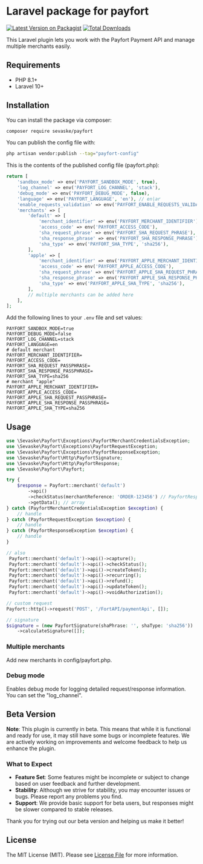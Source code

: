 # Laravel package for payfort

[![Latest Version on Packagist](https://img.shields.io/packagist/v/sevaske/payfort.svg?style=flat-square)](https://packagist.org/packages/sevaske/payfort)
[![Total Downloads](https://img.shields.io/packagist/dt/sevaske/payfort.svg?style=flat-square)](https://packagist.org/packages/sevaske/payfort)

This Laravel plugin lets you work with the Payfort Payment API and manage multiple merchants easily.

## Requirements

- PHP 8.1+
- Laravel 10+

## Installation

You can install the package via composer:

```bash
composer require sevaske/payfort
```

You can publish the config file with:

```bash
php artisan vendor:publish --tag="payfort-config"
```

This is the contents of the published config file (payfort.php):

```php
return [
    'sandbox_mode' => env('PAYFORT_SANDBOX_MODE', true),
    'log_channel' => env('PAYFORT_LOG_CHANNEL', 'stack'),
    'debug_mode' => env('PAYFORT_DEBUG_MODE', false),
    'language' => env('PAYFORT_LANGUAGE', 'en'), // en|ar
    'enable_requests_validation' => env('PAYFORT_ENABLE_REQUESTS_VALIDATION', true),
    'merchants' => [
        'default' => [
            'merchant_identifier' => env('PAYFORT_MERCHANT_IDENTIFIER'),
            'access_code' => env('PAYFORT_ACCESS_CODE'),
            'sha_request_phrase' => env('PAYFORT_SHA_REQUEST_PHRASE'),
            'sha_response_phrase' => env('PAYFORT_SHA_RESPONSE_PHRASE'),
            'sha_type' => env('PAYFORT_SHA_TYPE', 'sha256'),
        ],
        'apple' => [
            'merchant_identifier' => env('PAYFORT_APPLE_MERCHANT_IDENTIFIER'),
            'access_code' => env('PAYFORT_APPLE_ACCESS_CODE'),
            'sha_request_phrase' => env('PAYFORT_APPLE_SHA_REQUEST_PHRASE'),
            'sha_response_phrase' => env('PAYFORT_APPLE_SHA_RESPONSE_PHRASE'),
            'sha_type' => env('PAYFORT_APPLE_SHA_TYPE', 'sha256'),
        ],
        // multiple merchants can be added here
    ],
];
```

Add the following lines to your `.env` file and set values:

```dotenv
PAYFORT_SANDBOX_MODE=true
PAYFORT_DEBUG_MODE=false
PAYFORT_LOG_CHANNEL=stack
PAYFORT_LANGUAGE=en
# default merchant
PAYFORT_MERCHANT_IDENTIFIER=
PAYFORT_ACCESS_CODE=
PAYFORT_SHA_REQUEST_PASSPHRASE=
PAYFORT_SHA_RESPONSE_PASSPHRASE=
PAYFORT_SHA_TYPE=sha256
# merchant "apple"
PAYFORT_APPLE_MERCHANT_IDENTIFIER=
PAYFORT_APPLE_ACCESS_CODE=
PAYFORT_APPLE_SHA_REQUEST_PASSPHRASE=
PAYFORT_APPLE_SHA_RESPONSE_PASSPHRASE=
PAYFORT_APPLE_SHA_TYPE=sha256
```

## Usage

```php
use \Sevaske\Payfort\Exceptions\PayfortMerchantCredentialsException;
use \Sevaske\Payfort\Exceptions\PayfortRequestException;
use \Sevaske\Payfort\Exceptions\PayfortResponseException;
use \Sevaske\Payfort\Http\PayfortSignature;
use \Sevaske\Payfort\Http\PayfortResponse;
use \Sevaske\Payfort\Payfort;

try {
    $response = Payfort::merchant('default')
        ->api()
        ->checkStatus(merchantReference: 'ORDER-123456') // PayfortResponse
        ->getData(); // array
} catch (PayfortMerchantCredentialsException $exception) {
    // handle
} catch (PayfortRequestException $exception) {
    // handle
} catch (PayfortResponseException $exception) {
    // handle
}

// also
 Payfort::merchant('default')->api()->capture();
 Payfort::merchant('default')->api()->checkStatus();
 Payfort::merchant('default')->api()->createToken();
 Payfort::merchant('default')->api()->recurring();
 Payfort::merchant('default')->api()->refund();
 Payfort::merchant('default')->api()->updateToken();
 Payfort::merchant('default')->api()->voidAuthorization();

// custom request
Payfort::http()->request('POST', '/FortAPI/paymentApi', []);

// signature
$signature = (new PayfortSignature(shaPhrase: '', shaType: 'sha256'))
    ->calculateSignature([]);

```

### Multiple merchants

Add new merchants in config/payfort.php.

### Debug mode

Enables debug mode for logging detailed request/response information. You can set the "log_channel".

## Beta Version

**Note**: This plugin is currently in beta. This means that while it is functional and ready for use, it may still have some bugs or incomplete features. We are actively working on improvements and welcome feedback to help us enhance the plugin.

### What to Expect

- **Feature Set**: Some features might be incomplete or subject to change based on user feedback and further development.
- **Stability**: Although we strive for stability, you may encounter issues or bugs. Please report any problems you find.
- **Support**: We provide basic support for beta users, but responses might be slower compared to stable releases.

Thank you for trying out our beta version and helping us make it better!

## License

The MIT License (MIT). Please see [License File](LICENSE.md) for more information.
